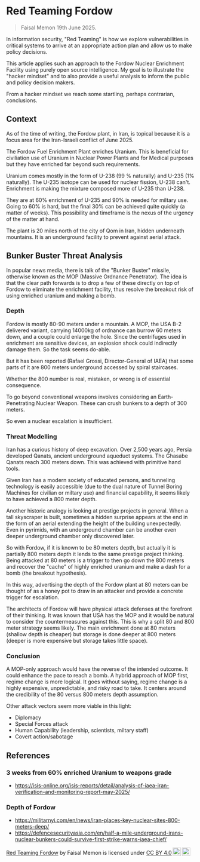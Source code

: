# Red Teaming Fordow
> Faisal Memon 19th June 2025.

In information security, "Red Teaming" is how we explore vulnerabilities in critical systems to arrive at an appropriate action plan and allow us to make policy decisions.

This article applies such an approach to the Fordow Nuclear Enrichment Facility using purely open source intelligence.  My goal is to illustrate the "hacker mindset" and to also provide a useful analysis to inform the public and policy decision makers.

From a hacker mindset we reach some startling, perhaps contrarian, conclusions.

## Context

As of the time of writing, the Fordow plant, in Iran, is topical because it is a focus area for the Iran-Israeli conflict of June 2025.  

The Fordow Fuel Enrichment Plant enriches Uranium.  This is beneficial for civiliation use of Uranium in Nuclear Power Plants and for Medical purposes but they have enriched far beyond such requirements.  

Uranium comes mostly in the form of U-238 (99 % naturally) and U-235 (1% naturally).  The U-235 isotope can be used for nuclear fission, U-238 can't.  Enrichment is making the mixture composed more of U-235 than U-238.

They are at 60% enrichment of U-235 and 90% is needed for miltary use.  Going to 60% is hard, but the final 30% can be achieved quite quickly (a matter of weeks).  This possibility and timeframe is the nexus of the urgency of the matter at hand.

The plant is 20 miles north of the city of Qom in Iran, hidden underneath mountains.  It is an underground facility to prevent against aerial attack.

## Bunker Buster Threat Analysis

In popular news media, there is talk of the "Bunker Buster" missile, otherwise known as the MOP (Massive Ordnance Penetrator).  The idea is that the clear path forwards is to drop a few of these directly on top of Fordow to eliminate the enrichment facility, thus resolve the breakout risk of using enriched uranium and making a bomb.

### Depth

Fordow is mostly 80-90 meters under a mountain.  A MOP, the USA B-2 delivered variant, carrying 14000kg of ordnance can burrow 60 meters down, and a couple could enlarge the hole. Since the centrifuges used in enrichment are sensitive devices, an explosion shock could indirectly damage them.  So the task seems do-able.

But it has been reported (Rafael Grossi, Director-General of IAEA) that some parts of it are 800 meters underground accessed by spiral staircases.

Whether the 800 number is real, mistaken, or wrong is of essential consequence.

To go beyond conventional weapons involves considering an Earth-Penetrating Nuclear Weapon.
These can crush bunkers to a depth of 300 meters.

So even a nuclear escalation is insufficient.

### Threat Modelling

Iran has a curious history of deep excavation.  Over 2,500 years ago, Persia developed Qanats, ancient underground aqueduct systems.  The Ghasabe Qanats reach 300 meters down.  This was achieved with primitive hand tools.

Given Iran has a modern society of educated persons, and tunneling technology is easily accessible (due to the dual nature of Tunnel Boring Machines for civilian or miltary use) and financial capability, it seems likely to have achieved a 800 meter depth.

Another historic analogy is looking at prestige projects in general.  When a tall skyscraper is built, sometimes a hidden surprise appears at the end in the form of an aerial extending the height of the building unexpectedly.  Even in pyrimids, with an underground chamber can be another even deeper underground chamber only discovered later.

So with Fordow, if it is known to be 80 meters depth, but actually it is partially 800 meters depth it lends to the same prestige project thinking.  Being attacked at 80 meters is a trigger to then go down the 800 meters and recover the "cache" of highly enriched uranium and make a dash for a bomb (the breakout hypothesis).

In this way, advertising the depth of the Fordow plant at 80 meters can be thought of as a honey pot to draw in an attacker and provide a concrete trigger for escalation.

The architects of Fordow will have physical attack defenses at the forefront of their thinking.  It was known that USA has the MOP and it would be natural to consider the countermeasures against this.  This is why a split 80 and 800 meter strategy seems likely.  The main enrichment done at 80 meters (shallow depth is cheaper) but storage is done deeper at 800 meters (deeper is more expensive but storage takes little space).

### Conclusion

A MOP-only approach would have the reverse of the intended outcome.  It could enhance the pace to reach a bomb.  A hybrid approach of MOP first, regime change is more logical.  It goes without saying, regime change is a highly expensive, unpredictable, and risky road to take.  It centers around the credibility of the 80 versus 800 meters depth assumption.

Other attack vectors seem more viable in this light:
- Diplomacy
- Special Forces attack
- Human Capability (leadership, scientists, miltary staff)
- Covert action/sabotage

## References

### 3 weeks from 60% enriched Uranium to weapons grade
- https://isis-online.org/isis-reports/detail/analysis-of-iaea-iran-verification-and-monitoring-report-may-2025/

### Depth of Fordow
- https://militarnyi.com/en/news/iran-places-key-nuclear-sites-800-meters-deep/
- https://defencesecurityasia.com/en/half-a-mile-underground-irans-nuclear-bunkers-could-survive-first-strike-warns-iaea-chief/


<p xmlns:cc="http://creativecommons.org/ns#" xmlns:dct="http://purl.org/dc/terms/"><a property="dct:title" rel="cc:attributionURL" href="https://github.com/faisalmemon/articles/blob/main/Red_Teaming_Fordow.md">Red Teaming Fordow</a> by <span property="cc:attributionName">Faisal Memon</span> is licensed under <a href="https://creativecommons.org/licenses/by/4.0/?ref=chooser-v1" target="_blank" rel="license noopener noreferrer" style="display:inline-block;">CC BY 4.0<img style="height:22px!important;margin-left:3px;vertical-align:text-bottom;" src="https://mirrors.creativecommons.org/presskit/icons/cc.svg?ref=chooser-v1" alt=""><img style="height:22px!important;margin-left:3px;vertical-align:text-bottom;" src="https://mirrors.creativecommons.org/presskit/icons/by.svg?ref=chooser-v1" alt=""></a></p>

